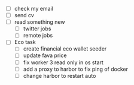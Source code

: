 - [ ] check my email
- [ ] send cv
- [ ] read something new
	- [ ] twitter jobs
	- [ ] remote jobs
- [ ] Eco task 
	- [ ] create financial eco wallet seeder
	- [ ] update fava price
	- [ ] fix worker 3 read only in os start
	- [ ] add a proxy to harbor to fix ping of docker
	- [ ] change harbor to restart auto
